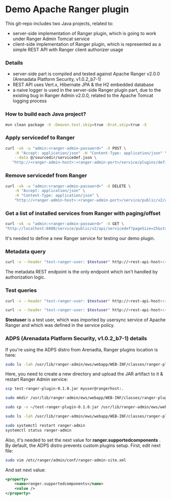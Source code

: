 # Demo Apache Ranger plugin

This git-repo includes two Java projects, related to:
- server-side implementation of Ranger plugin, which is going to work under Ranger Admin Tomcat service
- client-side implementation of Ranger plugin, which is represented as a simple REST API with Ranger client authorizer usage

### Details

- server-side part is compiled and tested against Apache Ranger v2.0.0 (Arenadata Platform Security, v1.0.2_b7-1)
- REST API uses Vert.x, Hibernate JPA & the H2 embedded database
- a naive logger is used in the server-side Ranger plugin part, due to the existing bug in Ranger Admin v2.0.0, related to the Apache Tomcat logging process

### How to build each Java project?

```sh
mvn clean package -U -Dmaven.test.skip=true -Drat.skip=true -X
```

### Apply servicedef to Ranger

```sh
curl -vk -u "admin:<ranger-admin-password>" -X POST \
    -H "Accept: application/json" -H "Content-Type: application/json" \
    --data @/sourcedir/servicedef.json \
   "http://<ranger-admin-host>:<ranger-admin-port>/service/plugins/definitions"
```

### Remove servicedef from Ranger

```sh
curl -vk -u "admin:<ranger-admin-password>" -X DELETE \
    -H "Accept: application/json" \
    -H "Content-Type: application/json" \
    "http://<ranger-admin-host>:<ranger-admin-port>/service/public/v2/api/servicedef/name/<ranger-service-name>"
```

### Get a list of installed services from Ranger with paging/offset

```sh
curl -vk -u "admin:<ranger-admin-password>" -X GET \
"http://localhost:6080/service/public/v2/api/servicedef?pageSize=25&startIndex=0" | jq
```

It's needed to define a new Ranger service for testing our demo plugin.

### Metadata query

```sh
curl -v --header "test-ranger-user: $testuser" http://<rest-api-host>:<rest-api-port>/api/v1/metadata
```

The metadata REST endpoint is the only endpoint which isn't handled by authorization logic.

### Test queries

```sh
curl -v --header "test-ranger-user: $testuser" http://<rest-api-host>:<rest-api-port>/api/v1/data

curl -v --header "test-ranger-user: $testuser" http://<rest-api-host>:<rest-api-port>/api/v1/datetime
```

**$testuser** is a test user, which was imported by usersync service of Apache Ranger and which was defined in the service policy.

### ADPS (Arenadata Platform Security, v1.0.2_b7-1) details

If you're using the ADPS distro from Arenadta, Ranger plugins location is here:

```sh
sudo ls -lah /usr/lib/ranger-admin/ews/webapp/WEB-INF/classes/ranger-plugins/
```

Here, you need to create a new directory and upload the JAR artifact to it & restart Ranger Admin service:

```sh
scp test-ranger-plugin-0.1.0.jar myuser@rangerhost:.

sudo mkdir /usr/lib/ranger-admin/ews/webapp/WEB-INF/classes/ranger-plugins/testrestapi

sudo cp -v ~/test-ranger-plugin-0.1.0.jar /usr/lib/ranger-admin/ews/webapp/WEB-INF/classes/ranger-plugins/testrestapi/test-ranger-plugin-0.1.0.jar

sudo ls -lah /usr/lib/ranger-admin/ews/webapp/WEB-INF/classes/ranger-plugins/testrestapi/

sudo systemctl restart ranger-admin
systemctl status ranger-admin
```

Also, it's needed to set the next value for **ranger.supportedcomponents** . By default, the ADPS distro prevents custom plugins setup. First, edit next file:

```sh
sudo vim /etc/ranger/admin/conf/ranger-admin-site.xml
```

And set next value:

```xml
<property>
    <name>ranger.supportedcomponents</name>
    <value />
</property>
```
